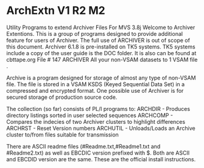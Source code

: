 # ArchExtn V1 R2 M2
Utility Programs to extend Archiver Files For MVS 3.8j
Welcome to Archiver Extentions.  This is a group of programs designed 
to provide additional feature for users of Archiver.  The full use of 
ARCHIVER is out of scope of this document.  Archiver 6.1.8 is 
pre-installed on TK5 systems.  TK5 systems include a copy of the user 
guide is the DOC folder.  It is also can be found at cbttape.org 
File # 147 ARCHIVER All your non-VSAM datasets to 1 VSAM file .   

Archive is a program designed for storage of almost any type of 
non-VSAM file.  The file is stored in a VSAM KSDS (Keyed Sequential 
Data Set) in a compressed and encrypted format.  One possible use of 
Archiver is for secured storage of production source code.

The collection (so far) consists of PL/I programs to:
     ARCHDIR -  Produces directory listings sorted in user selected 
                sequences
     ARCHCOMP - Compares the indecies of two Archiver clusters to 
                highlight differences
     ARCHRST  - Reset Version numbers
     ARCHUTIL - Unloads/Loads an Archive cluster to/from files 
                suitable for transmission

There are ASCII readme files (#Readme.txt,#Readme1.txt and #Readme2.txt)
as well as EBCDIC version prefixed with $.  Both are ASCII and
EBCDID version are the same.  These are the official install instructions.